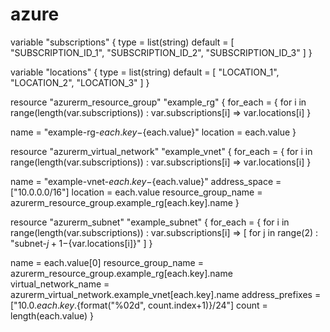 # azure
variable "subscriptions" {
  type = list(string)
  default = [
    "SUBSCRIPTION_ID_1",
    "SUBSCRIPTION_ID_2",
    "SUBSCRIPTION_ID_3"
  ]
}

variable "locations" {
  type = list(string)
  default = [
    "LOCATION_1",
    "LOCATION_2",
    "LOCATION_3"
  ]
}

resource "azurerm_resource_group" "example_rg" {
  for_each = {
    for i in range(length(var.subscriptions)) : var.subscriptions[i] => var.locations[i]
  }

  name     = "example-rg-${each.key}-${each.value}"
  location = each.value
}

resource "azurerm_virtual_network" "example_vnet" {
  for_each = {
    for i in range(length(var.subscriptions)) : var.subscriptions[i] => var.locations[i]
  }

  name                = "example-vnet-${each.key}-${each.value}"
  address_space       = ["10.0.0.0/16"]
  location            = each.value
  resource_group_name = azurerm_resource_group.example_rg[each.key].name
}

resource "azurerm_subnet" "example_subnet" {
  for_each = {
    for i in range(length(var.subscriptions)) : var.subscriptions[i] => [
      for j in range(2) : "subnet-${j+1}-${var.locations[i]}"
    ]
  }

  name                 = each.value[0]
  resource_group_name  = azurerm_resource_group.example_rg[each.key].name
  virtual_network_name = azurerm_virtual_network.example_vnet[each.key].name
  address_prefixes     = ["10.0.${each.key}.${format("%02d", count.index+1)}/24"]
  count                = length(each.value)
}

